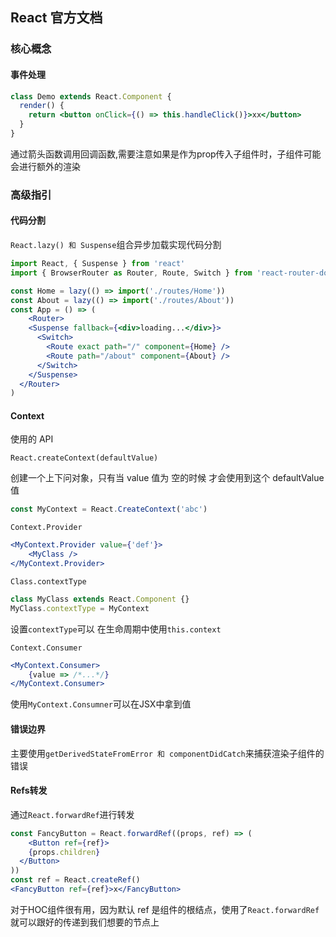 ## React 官方文档

### 核心概念

#### 事件处理

```jsx
class Demo extends React.Component {
  render() {
    return <button onClick={() => this.handleClick()}>xx</button>
  }
}
```

通过箭头函数调用回调函数,需要注意如果是作为prop传入子组件时，子组件可能会进行额外的渲染



### 高级指引

#### 代码分割

`React.lazy() 和 Suspense`组合异步加载实现代码分割

```jsx
import React, { Suspense } from 'react'
import { BrowserRouter as Router, Route, Switch } from 'react-router-dom'

const Home = lazy(() => import('./routes/Home'))
const About = lazy(() => import('./routes/About'))
const App = () => (
	<Router>
  	<Suspense fallback={<div>loading...</div>}>
      <Switch>
      	<Route exact path="/" component={Home} />
        <Route path="/about" component={About} />
      </Switch>
    </Suspense>
  </Router>
)
```

#### Context

使用的 API

`React.createContext(defaultValue)`

创建一个上下问对象，只有当 value 值为 空的时候 才会使用到这个 defaultValue 值

```jsx
const MyContext = React.CreateContext('abc')
```

`Context.Provider`

```jsx
<MyContext.Provider value={'def'}>
	<MyClass />
</MyContext.Provider>
```

`Class.contextType`

```jsx
class MyClass extends React.Component {}
MyClass.contextType = MyContext
```

设置`contextType`可以 在生命周期中使用`this.context`

`Context.Consumer`

```jsx
<MyContext.Consumer>
	{value => /*...*/}
</MyContext.Consumer>
```

使用`MyContext.Consumner`可以在JSX中拿到值

#### 错误边界

主要使用`getDerivedStateFromError 和 componentDidCatch`来捕获渲染子组件的错误



#### Refs转发

通过`React.forwardRef`进行转发

```jsx
const FancyButton = React.forwardRef((props, ref) => (
	<Button ref={ref}>
  	{props.children}
  </Button>
))
const ref = React.createRef()
<FancyButton ref={ref}>x</FancyButton>
```

对于HOC组件很有用，因为默认 ref 是组件的根结点，使用了`React.forwardRef`就可以跟好的传递到我们想要的节点上



